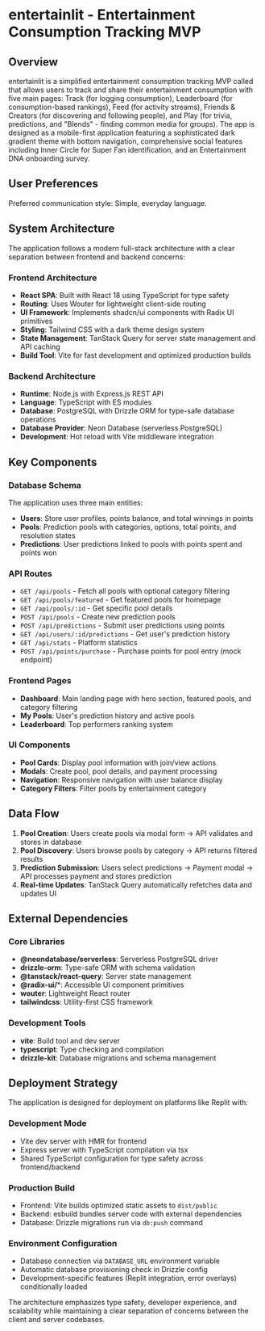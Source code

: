 # entertainlit - Entertainment Consumption Tracking MVP

## Overview

entertainlit is a simplified entertainment consumption tracking MVP called that allows users to track and share their entertainment consumption with five main pages: Track (for logging consumption), Leaderboard (for consumption-based rankings), Feed (for activity streams), Friends & Creators (for discovering and following people), and Play (for trivia, predictions, and "Blends" - finding common media for groups). The app is designed as a mobile-first application featuring a sophisticated dark gradient theme with bottom navigation, comprehensive social features including Inner Circle for Super Fan identification, and an Entertainment DNA onboarding survey.

## User Preferences

Preferred communication style: Simple, everyday language.

## System Architecture

The application follows a modern full-stack architecture with a clear separation between frontend and backend concerns:

### Frontend Architecture
- **React SPA**: Built with React 18 using TypeScript for type safety
- **Routing**: Uses Wouter for lightweight client-side routing
- **UI Framework**: Implements shadcn/ui components with Radix UI primitives
- **Styling**: Tailwind CSS with a dark theme design system
- **State Management**: TanStack Query for server state management and API caching
- **Build Tool**: Vite for fast development and optimized production builds

### Backend Architecture
- **Runtime**: Node.js with Express.js REST API
- **Language**: TypeScript with ES modules
- **Database**: PostgreSQL with Drizzle ORM for type-safe database operations
- **Database Provider**: Neon Database (serverless PostgreSQL)
- **Development**: Hot reload with Vite middleware integration

## Key Components

### Database Schema
The application uses three main entities:
- **Users**: Store user profiles, points balance, and total winnings in points
- **Pools**: Prediction pools with categories, options, total points, and resolution states
- **Predictions**: User predictions linked to pools with points spent and points won

### API Routes
- `GET /api/pools` - Fetch all pools with optional category filtering
- `GET /api/pools/featured` - Get featured pools for homepage
- `GET /api/pools/:id` - Get specific pool details
- `POST /api/pools` - Create new prediction pools
- `POST /api/predictions` - Submit user predictions using points
- `GET /api/users/:id/predictions` - Get user's prediction history
- `GET /api/stats` - Platform statistics
- `POST /api/points/purchase` - Purchase points for pool entry (mock endpoint)

### Frontend Pages
- **Dashboard**: Main landing page with hero section, featured pools, and category filtering
- **My Pools**: User's prediction history and active pools
- **Leaderboard**: Top performers ranking system

### UI Components
- **Pool Cards**: Display pool information with join/view actions
- **Modals**: Create pool, pool details, and payment processing
- **Navigation**: Responsive navigation with user balance display
- **Category Filters**: Filter pools by entertainment category

## Data Flow

1. **Pool Creation**: Users create pools via modal form → API validates and stores in database
2. **Pool Discovery**: Users browse pools by category → API returns filtered results
3. **Prediction Submission**: Users select predictions → Payment modal → API processes payment and stores prediction
4. **Real-time Updates**: TanStack Query automatically refetches data and updates UI

## External Dependencies

### Core Libraries
- **@neondatabase/serverless**: Serverless PostgreSQL driver
- **drizzle-orm**: Type-safe ORM with schema validation
- **@tanstack/react-query**: Server state management
- **@radix-ui/***: Accessible UI component primitives
- **wouter**: Lightweight React router
- **tailwindcss**: Utility-first CSS framework

### Development Tools
- **vite**: Build tool and dev server
- **typescript**: Type checking and compilation
- **drizzle-kit**: Database migrations and schema management

## Deployment Strategy

The application is designed for deployment on platforms like Replit with:

### Development Mode
- Vite dev server with HMR for frontend
- Express server with TypeScript compilation via tsx
- Shared TypeScript configuration for type safety across frontend/backend

### Production Build
- Frontend: Vite builds optimized static assets to `dist/public`
- Backend: esbuild bundles server code with external dependencies
- Database: Drizzle migrations run via `db:push` command

### Environment Configuration
- Database connection via `DATABASE_URL` environment variable
- Automatic database provisioning check in Drizzle config
- Development-specific features (Replit integration, error overlays) conditionally loaded

The architecture emphasizes type safety, developer experience, and scalability while maintaining a clear separation of concerns between the client and server codebases.